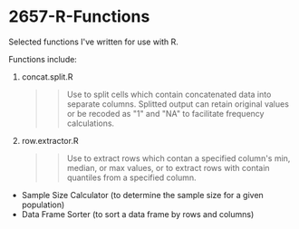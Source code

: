 2657-R-Functions
================

Selected functions I've written for use with R.

Functions include:
    
1. concat.split.R

    >> Use to split cells which contain concatenated data into separate columns. Splitted output can retain original values or be recoded as "1" and "NA" to facilitate frequency calculations.

2. row.extractor.R

    >> Use to extract rows which contan a specified column's min, median, or max values, or to extract rows with contain quantiles from a specified column.

- Sample Size Calculator (to determine the sample size for a given population)
- Data Frame Sorter (to sort a data frame by rows and columns)
